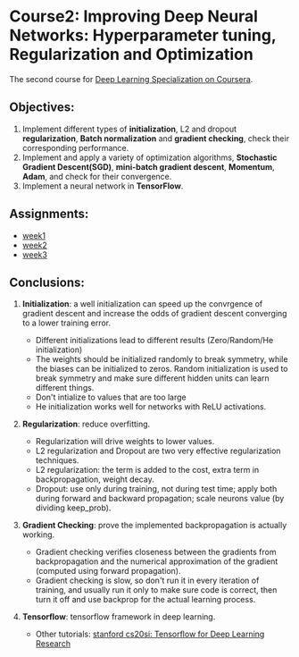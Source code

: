 # Course2: Improving Deep Neural Networks: Hyperparameter tuning, Regularization and Optimization
The second course for [Deep Learning Specialization on Coursera](https://www.coursera.org/specializations/deep-learning).


## Objectives:

1. Implement different types of **initialization**, L2 and dropout **regularization**, **Batch normalization** and **gradient checking**, check their corresponding performance.
2. Implement and apply a variety of optimization algorithms, **Stochastic Gradient Descent(SGD)**, **mini-batch gradient descent**, **Momentum**, **Adam**, and check for their convergence. 
3. Implement a neural network in **TensorFlow**. 

## Assignments:

* [week1](https://github.com/zyunsg/deep-learning/tree/master/course2/week1) 
* [week2](https://github.com/zyunsg/deep-learning/tree/master/course2/week2)
* [week3](https://github.com/zyunsg/deep-learning/tree/master/course2/week3)

## Conclusions:

  1. **Initialization**: a well initialization can speed up the convrgence of gradient descent and increase the odds of gradient descent converging to a lower training error.
     * Different initializations lead to different results (Zero/Random/He initialization)
     * The weights should be initialized randomly to break symmetry, while the biases can be initialized to zeros. Random initialization is used to break symmetry and make sure different hidden units can learn different things.
     * Don't intialize to values that are too large
     * He initialization works well for networks with ReLU activations. 
  2. **Regularization**: reduce overfitting.
     * Regularization will drive weights to lower values.
     * L2 regularization and Dropout are two very effective regularization techniques.
     * L2 regularization: the term is added to the cost, extra term in backpropagation, weight decay.
     * Dropout: use only during training, not during test time; apply both during forward and backward propagation; scale neurons value (by dividing keep_prob).
  
  3. **Gradient Checking**: prove the implemented backpropagation is actually working.
     * Gradient checking verifies closeness between the gradients from backpropagation and the numerical approximation of the gradient (computed using forward propagation).
     * Gradient checking is slow, so don't run it in every iteration of training, and usually run it only to make sure code is correct, then turn it off and use backprop for the actual learning process.
  
  4. **Tensorflow**: tensorflow framework in deep learning.
     * Other tutorials: [stanford cs20si: Tensorflow for Deep Learning Research](https://web.stanford.edu/class/cs20si/)
 


